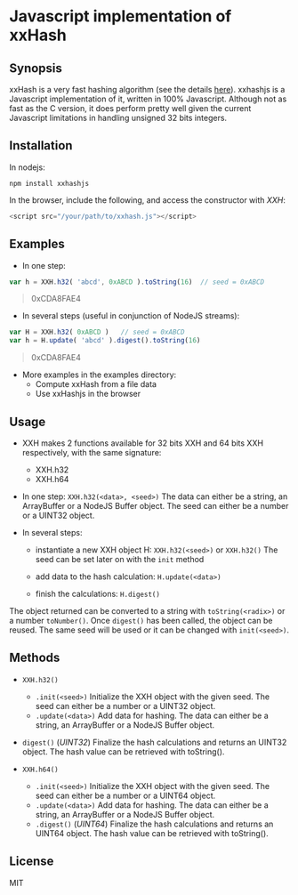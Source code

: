 # Javascript implementation of xxHash

## Synopsis

xxHash is a very fast hashing algorithm (see the details [here](https://code.google.com/p/xxhash/)). xxhashjs is a Javascript implementation of it, written in 100% Javascript. Although not as fast as the C version, it does perform pretty well given the current Javascript limitations in handling unsigned 32 bits integers.


## Installation

In nodejs:

    npm install xxhashjs

In the browser, include the following, and access the constructor with _XXH_:

```javascript
<script src="/your/path/to/xxhash.js"></script>
```


## Examples

* In one step:
```javascript
var h = XXH.h32( 'abcd', 0xABCD ).toString(16)	// seed = 0xABCD
```
> 0xCDA8FAE4

* In several steps (useful in conjunction of NodeJS streams):
```javascript
var H = XXH.h32( 0xABCD )	// seed = 0xABCD
var h = H.update( 'abcd' ).digest().toString(16)
```
> 0xCDA8FAE4

* More examples in the examples directory:
	* Compute xxHash from a file data
	* Use xxHashjs in the browser


## Usage

* XXH makes 2 functions available for 32 bits XXH and 64 bits XXH respectively, with the same signature:

	* XXH.h32
	* XXH.h64

* In one step:
`XXH.h32(<data>, <seed>)`
The data can either be a string, an ArrayBuffer or a NodeJS Buffer object.
The seed can either be a number or a UINT32 object.

* In several steps:
	* instantiate a new XXH object H:
`XXH.h32(<seed>)` or `XXH.h32()`
The seed can be set later on with the `init` method

	* add data to the hash calculation:
`H.update(<data>)`

	* finish the calculations:
`H.digest()`

The object returned can be converted to a string with `toString(<radix>)` or a number `toNumber()`.
Once `digest()` has been called, the object can be reused. The same seed will be used or it can be changed with `init(<seed>)`.


## Methods

* `XXH.h32()`
	* `.init(<seed>)`
	Initialize the XXH object with the given seed. The seed can either be a number or a UINT32 object.
	* `.update(<data>)`
	Add data for hashing. The data can either be a string, an ArrayBuffer or a NodeJS Buffer object.

* `digest()` (_UINT32_)
	Finalize the hash calculations and returns an UINT32 object. The hash value can be retrieved with toString(<radix>).

* `XXH.h64()`
	* `.init(<seed>)`
	Initialize the XXH object with the given seed. The seed can either be a number or a UINT64 object.
	* `.update(<data>)`
	Add data for hashing. The data can either be a string, an ArrayBuffer or a NodeJS Buffer object.
	* `.digest()` (_UINT64_)
	Finalize the hash calculations and returns an UINT64 object. The hash value can be retrieved with toString(<radix>).


## License

MIT
